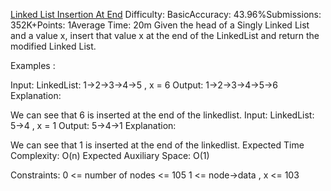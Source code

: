 [Linked List Insertion At End](https://www.geeksforgeeks.org/problems/linked-list-insertion-1587115620/1)
Difficulty: BasicAccuracy: 43.96%Submissions: 352K+Points: 1Average Time: 20m
Given the head of a Singly Linked List and a value x, insert that value x at the end of the LinkedList and return the modified Linked List.

Examples :

Input: LinkedList: 1->2->3->4->5 , x = 6
Output: 1->2->3->4->5->6
Explanation: 

We can see that 6 is inserted at the end of the linkedlist.
Input: LinkedList: 5->4 , x = 1
Output: 5->4->1
Explanation: 

We can see that 1 is inserted at the end of the linkedlist.
Expected Time Complexity: O(n)
Expected Auxiliary Space: O(1)

Constraints:
0 <= number of nodes <= 105
1 <= node->data , x <= 103
